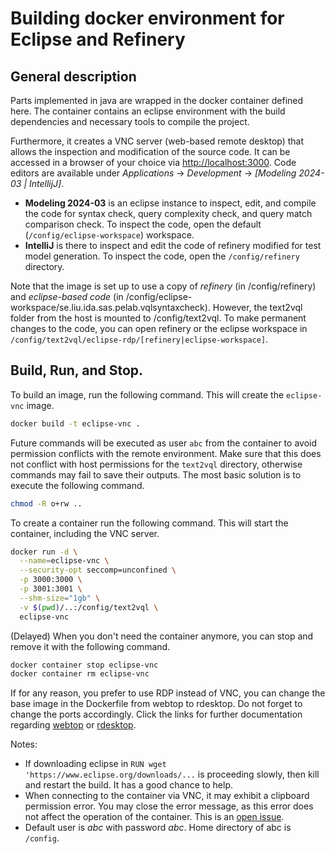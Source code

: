 # Building docker environment for Eclipse and Refinery

## General description
Parts implemented in java are wrapped in the docker container defined here.
The container contains an eclipse environment with the build dependencies and necessary tools to compile the project. 

Furthermore, it creates a VNC server (web-based remote desktop) that allows the inspection and modification of the source code. It can be accessed in a browser of your choice via [http://localhost:3000](http://localhost:3000).
Code editors are available under *Applications* -> *Development* -> *[Modeling 2024-03 | IntellijJ]*.
* **Modeling 2024-03** is an eclipse instance to inspect, edit, and compile the code for syntax check, query complexity check, and query match comparison check. To inspect the code, open the default (`/config/eclipse-workspace`) workspace.
* **IntelliJ** is there to inspect and edit the code of refinery modified for test model generation. To inspect the code, open the `/config/refinery` directory.

Note that the image is set up to use a copy of *refinery* (in /config/refinery) and *eclipse-based code* (in /config/eclipse-workspace/se.liu.ida.sas.pelab.vqlsyntaxcheck).
However, the text2vql folder from the host is mounted to /config/text2vql. To make permanent changes to the code, you can open refinery or the eclipse workspace in `/config/text2vql/eclipse-rdp/[refinery|eclipse-workspace]`. 

## Build, Run, and Stop.

To build an image, run the following command. This will create the `eclipse-vnc` image.
```bash
docker build -t eclipse-vnc .
```

Future commands will be executed as user `abc` from the container to avoid permission conflicts with the remote environment.
Make sure that this does not conflict with host permissions for the `text2vql` directory, otherwise commands may fail to save their outputs.
The most basic solution is to execute the following command.
```bash
chmod -R o+rw ..
```

To create a container run the following command. This will start the container, including the VNC server. 
```bash
docker run -d \
  --name=eclipse-vnc \
  --security-opt seccomp=unconfined \
  -p 3000:3000 \
  -p 3001:3001 \
  --shm-size="1gb" \
  -v $(pwd)/..:/config/text2vql \
  eclipse-vnc
```

(Delayed) When you don't need the container anymore, you can stop and remove it with the following command.
```bash
docker container stop eclipse-vnc
docker container rm eclipse-vnc
```

If for any reason, you prefer to use RDP instead of VNC, you can change the base image in the Dockerfile from webtop to rdesktop. Do not forget to change the ports accordingly.
Click the links for further documentation regarding [webtop](https://docs.linuxserver.io/images/docker-webtop/) or [rdesktop](https://docs.linuxserver.io/images/docker-rdesktop/).

Notes: 
* If downloading eclipse in `RUN wget 'https://www.eclipse.org/downloads/...` is proceeding slowly, then kill and restart the build. It has a good chance to help.
* When connecting to the container via VNC, it may exhibit a clipboard permission error. You may close the error message, as this error does not affect the operation of the container. This is an [open issue](https://github.com/kasmtech/KasmVNC/issues/219).
* Default user is *abc* with password *abc*. Home directory of abc is `/config`.
